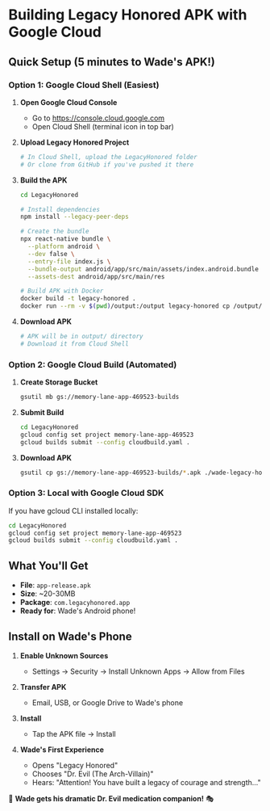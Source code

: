 # Building Legacy Honored APK with Google Cloud

## Quick Setup (5 minutes to Wade's APK!)

### Option 1: Google Cloud Shell (Easiest)

1. **Open Google Cloud Console**
   - Go to https://console.cloud.google.com
   - Open Cloud Shell (terminal icon in top bar)

2. **Upload Legacy Honored Project**
   ```bash
   # In Cloud Shell, upload the LegacyHonored folder
   # Or clone from GitHub if you've pushed it there
   ```

3. **Build the APK**
   ```bash
   cd LegacyHonored

   # Install dependencies
   npm install --legacy-peer-deps

   # Create the bundle
   npx react-native bundle \
     --platform android \
     --dev false \
     --entry-file index.js \
     --bundle-output android/app/src/main/assets/index.android.bundle \
     --assets-dest android/app/src/main/res

   # Build APK with Docker
   docker build -t legacy-honored .
   docker run --rm -v $(pwd)/output:/output legacy-honored cp /output/*.apk ./
   ```

4. **Download APK**
   ```bash
   # APK will be in output/ directory
   # Download it from Cloud Shell
   ```

### Option 2: Google Cloud Build (Automated)

1. **Create Storage Bucket**
   ```bash
   gsutil mb gs://memory-lane-app-469523-builds
   ```

2. **Submit Build**
   ```bash
   cd LegacyHonored
   gcloud config set project memory-lane-app-469523
   gcloud builds submit --config cloudbuild.yaml .
   ```

3. **Download APK**
   ```bash
   gsutil cp gs://memory-lane-app-469523-builds/*.apk ./wade-legacy-honored.apk
   ```

### Option 3: Local with Google Cloud SDK

If you have gcloud CLI installed locally:

```bash
cd LegacyHonored
gcloud config set project memory-lane-app-469523
gcloud builds submit --config cloudbuild.yaml .
```

## What You'll Get

- **File**: `app-release.apk`
- **Size**: ~20-30MB
- **Package**: `com.legacyhonored.app`
- **Ready for**: Wade's Android phone!

## Install on Wade's Phone

1. **Enable Unknown Sources**
   - Settings → Security → Install Unknown Apps → Allow from Files

2. **Transfer APK**
   - Email, USB, or Google Drive to Wade's phone

3. **Install**
   - Tap the APK file → Install

4. **Wade's First Experience**
   - Opens "Legacy Honored"
   - Chooses "Dr. Evil (The Arch-Villain)"
   - Hears: "Attention! You have built a legacy of courage and strength..."

🎉 **Wade gets his dramatic Dr. Evil medication companion!** 🎭